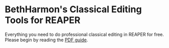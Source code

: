 # BethHarmon's Classical Editing Tools for REAPER

Everything you need to do professional classical editing in REAPER for free. Please begin by reading the [PDF guide](https://raw.githubusercontent.com/ElizabethHarmon/REAPER-Classical-Editing/master/BethHarmon's%20Guide%20to%20Classical%20Editing%20in%20REAPER.pdf).
